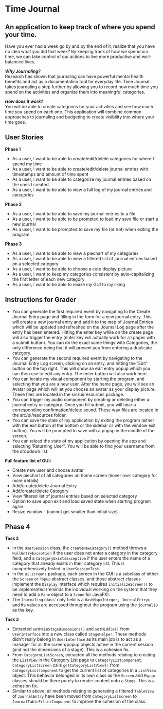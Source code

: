 # Time Journal

## An application to keep track of where you spend your time. 

Have you ever had a week go by and by the end of it, realize that you have no idea what you did that week? By keeping
 track of how we spend our time, we can take control of our actions to live more productive and well-balanced lives. 
 
_**Why Journaling?**_<br>
Research has shown that journaling can have powerful mental health benefits and act as a documentation tool for everyday
life. Time Journal takes journaling a step further by allowing you to record how much time you spend on the activities
and organize them into meaningful categories. 
 
_**How does it work?**_<br>
You will be able to create categories for your activities and see how much time you spend on each one. 
This application will combine common approaches to journaling and budgeting to create visibility into where your time
 goes. <br>

## User Stories
**Phase 1**
- As a user, I want to be able to create/edit/delete categories for where I spend my time 
- As a user, I want to be able to create/edit/delete journal entries with timestamps and amount of time spent
- As a user, I want to be able to categorize my journal entries based on the ones I created
- As a user, I want to be able to view a full log of my journal entries and categories

**Phase 2**
- As a user, I want to be able to save my journal entries to a file
- As a user, I want to be able to be prompted to load my save file or start a new journal
- As a user, I want to be prompted to save my file (or not) when exiting the program

**Phase 3**
- As a user, I want to be able to view a piechart of my categories
- As a user, I want to be able to view a filtered list of journal entries based on a selected category
- As a user, I want to be able to choose a cute display picture 
- As a user, I want to keep my categories consistent by auto-capitalizing the first letter of each new category
- As a user, I want to be able to resize my GUI to my liking 

## Instructions for Grader

- You can generate the first required event by navigating to the Create Journal Entry page and filling in the form for a new journal entry. This will create a new journal entry and add it to the map of Journal Entries which will be updated and refreshed on the Journal Log page after the entry has been entered. Hitting the enter key while on the create page will also trigger the entry (enter key will actually work for all pages with a submit button). You can do the exact same things with Categories, the only difference being that it will prevent you from entering a duplicate category. 
- You can generate the second required event by navigating to the Journal Entry Log screen, clicking on an entry, and hitting the 'Edit" button on the top right. This will show an edit entry popup which you can then use to edit any entry. The enter button will also work here. 
- You can locate my visual component by starting the program, and selecting that you are a new user. After the name page, you will see an Avatar page which will let you choose an avatar as your display picture. These files are located in the src/ui/resources package.
- You can trigger my audio component by creating or deleting either a journal entry or category. Once you hit submit, you will hear a corresponding confirmation/delete sound. These wav files are located in the src/ui/resources folder. 
- You can save the state of my application by exiting the program (either with the exit button at the bottom or the sidebar or with the window exit button). You will be prompted to save with a popup in the middle of the screen.
- You can reload the state of my application by opening the app and selecting 'Returning User". You will be able to find your username from the dropdown list. 

**Full feature list of GUI:**
- Create new user and choose avatar
- View piechart of all categories on home screen (hover over category for more details)
- Add/create/delete Journal Entry
- Add/create/delete Category
- View filtered list of journal entries based on selected category 
- Option to save upon exit and load saved state when starting program again 
- Resize window - (cannot get smaller than initial size)

## Phase 4
**Task 2**
- In the ```UserSession``` class, the ```createNewCategory()``` method throws a ```NullEntryException``` if the user does not enter a category in the category field, and a ```CategoryExistsException``` if the user enters the name of a category that already exists in their category list. This is comprehensively tested in ```UserSessionTest```.
- In the ```ui.screens``` package, each screen in the GUI is a subclass of either the ```Screen``` or ```Popup``` abstract classes, and those abstract classes implement the ```Display``` interface which requires ```initializeScreen()``` to be implemented (reminds the individual working on the system that they need to add a ```Pane``` object to a ```Scene``` for JavaFX).
- The ```JournalLog``` class' only field is a ```HashMap<Integer, JournalEntry>``` and its values are accessed throughout the program using the ```journalID``` as the key. 

**Task 3**
- Extracted ```setMainStageDimensions()``` and ```setMiddle()``` from ```UserInterface``` into a new class called ```StageHelper```. These methods didn't really belong in ```UserInterface``` as its main job is to act as a manager for all the screen/popup objects active in the current session (and not the dimensions of a stage). This is a cohesion fix. 
- From ```CategoryListScreen```, extracted all the methods relating to creating the ```ListView``` in the Category List page to ```CategoryListComponent```. ```CategoryListScreen``` calls ```getCategoryListView()``` from ```CategoryListComponent``` to get the current list of categories in a ```ListView``` object. This behavior belonged in its own class as the ```Screen``` and ```Popup``` classes should be there purely to render content onto a ```Stage```. This is a cohesion fix. 
- Similar to above, all methods relating to generating a filtered ```TableView``` of ```JournalEntry``` have been moved from ```CategoryListScreen``` to ```JournalTableFilterComponent``` to improve the cohesion of the class. 
